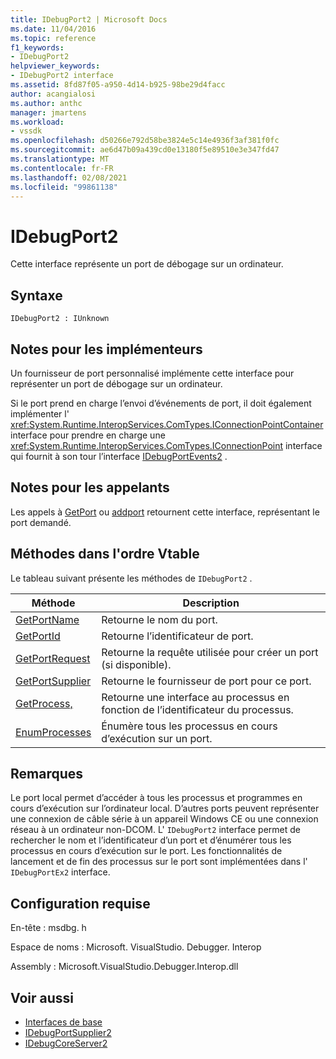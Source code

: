 ```yaml
---
title: IDebugPort2 | Microsoft Docs
ms.date: 11/04/2016
ms.topic: reference
f1_keywords:
- IDebugPort2
helpviewer_keywords:
- IDebugPort2 interface
ms.assetid: 8fd87f05-a950-4d14-b925-98be29d4facc
author: acangialosi
ms.author: anthc
manager: jmartens
ms.workload:
- vssdk
ms.openlocfilehash: d50266e792d58be3824e5c14e4936f3af381f0fc
ms.sourcegitcommit: ae6d47b09a439cd0e13180f5e89510e3e347fd47
ms.translationtype: MT
ms.contentlocale: fr-FR
ms.lasthandoff: 02/08/2021
ms.locfileid: "99861138"
---
```

# <a name="idebugport2"></a>IDebugPort2
Cette interface représente un port de débogage sur un ordinateur.

## <a name="syntax"></a>Syntaxe

```
IDebugPort2 : IUnknown
```

## <a name="notes-for-implementers"></a>Notes pour les implémenteurs
 Un fournisseur de port personnalisé implémente cette interface pour représenter un port de débogage sur un ordinateur.

 Si le port prend en charge l’envoi d’événements de port, il doit également implémenter l' <xref:System.Runtime.InteropServices.ComTypes.IConnectionPointContainer> interface pour prendre en charge une <xref:System.Runtime.InteropServices.ComTypes.IConnectionPoint> interface qui fournit à son tour l’interface [IDebugPortEvents2](../../../extensibility/debugger/reference/idebugportevents2.md) .

## <a name="notes-for-callers"></a>Notes pour les appelants
 Les appels à [GetPort](../../../extensibility/debugger/reference/idebugportsupplier2-getport.md) ou [addport](../../../extensibility/debugger/reference/idebugportsupplier2-addport.md) retournent cette interface, représentant le port demandé.

## <a name="methods-in-vtable-order"></a>Méthodes dans l'ordre Vtable
 Le tableau suivant présente les méthodes de `IDebugPort2` .

|Méthode|Description|
|------------|-----------------|
|[GetPortName](../../../extensibility/debugger/reference/idebugport2-getportname.md)|Retourne le nom du port.|
|[GetPortId](../../../extensibility/debugger/reference/idebugport2-getportid.md)|Retourne l’identificateur de port.|
|[GetPortRequest](../../../extensibility/debugger/reference/idebugport2-getportrequest.md)|Retourne la requête utilisée pour créer un port (si disponible).|
|[GetPortSupplier](../../../extensibility/debugger/reference/idebugport2-getportsupplier.md)|Retourne le fournisseur de port pour ce port.|
|[GetProcess,](../../../extensibility/debugger/reference/idebugport2-getprocess.md)|Retourne une interface au processus en fonction de l’identificateur du processus.|
|[EnumProcesses](../../../extensibility/debugger/reference/idebugport2-enumprocesses.md)|Énumère tous les processus en cours d’exécution sur un port.|

## <a name="remarks"></a>Remarques
 Le port local permet d’accéder à tous les processus et programmes en cours d’exécution sur l’ordinateur local. D’autres ports peuvent représenter une connexion de câble série à un appareil Windows CE ou une connexion réseau à un ordinateur non-DCOM. L' `IDebugPort2` interface permet de rechercher le nom et l’identificateur d’un port et d’énumérer tous les processus en cours d’exécution sur le port. Les fonctionnalités de lancement et de fin des processus sur le port sont implémentées dans l' `IDebugPortEx2` interface.

## <a name="requirements"></a>Configuration requise
 En-tête : msdbg. h

 Espace de noms : Microsoft. VisualStudio. Debugger. Interop

 Assembly : Microsoft.VisualStudio.Debugger.Interop.dll

## <a name="see-also"></a>Voir aussi
- [Interfaces de base](../../../extensibility/debugger/reference/core-interfaces.md)
- [IDebugPortSupplier2](../../../extensibility/debugger/reference/idebugportsupplier2.md)
- [IDebugCoreServer2](../../../extensibility/debugger/reference/idebugcoreserver2.md)
